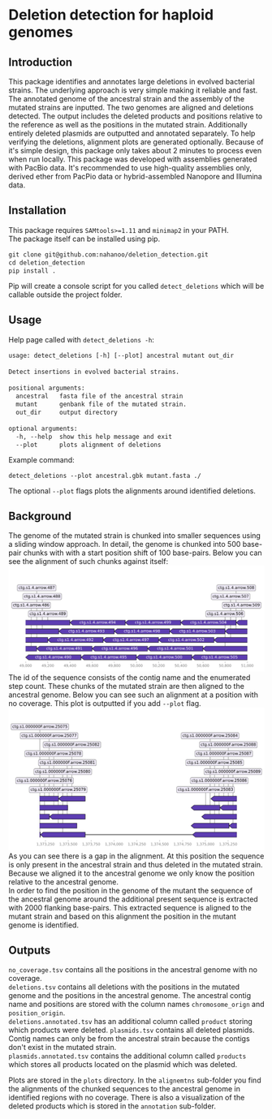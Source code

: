 # Deletion detection for haploid genomes

## Introduction

This package identifies and annotates large deletions in evolved bacterial strains. The underlying approach is very simple making it reliable and fast. The annotated genome of the ancestral strain and the assembly of the mutated strains are inputted. The two genomes are aligned and deletions detected. The output includes the deleted products and positions relative to the reference as well as the positions in the mutated strain. Additionally entirely deleted plasmids are outputted and annotated separately. To help verifying the deletions, alignment plots are generated optionally.
Because of it's simple design, this package only takes about 2 minutes to process even when run locally.
This package was developed with assemblies generated with PacBio data. It's recommended to use high-quality assemblies only, derived ether from PacPio data or hybrid-assembled Nanopore and Illumina data.

## Installation

This package requires `SAMtools>=1.11` and `minimap2` in your PATH.  
The package itself can be installed using pip.
```
git clone git@github.com:nahanoo/deletion_detection.git
cd deletion_detection
pip install .
```
Pip will create a console script for you called `detect_deletions` which will be callable outside the project folder.

## Usage

Help page called with `detect_deletions -h`:
```
usage: detect_deletions [-h] [--plot] ancestral mutant out_dir

Detect insertions in evolved bacterial strains.

positional arguments:
  ancestral   fasta file of the ancestral strain
  mutant      genbank file of the mutated strain.
  out_dir     output directory

optional arguments:
  -h, --help  show this help message and exit
  --plot      plots alignment of deletions
```

Example command:
```
detect_deletions --plot ancestral.gbk mutant.fasta ./
```
The optional `--plot` flags plots the alignments around identified deletions.

## Background

The genome of the mutated strain is chunked into smaller sequences using a sliding window approach. In detail, the genome is chunked into 500 base-pair chunks with with a start position shift of 100 base-pairs.
Below you can see the alignment of such chunks against itself:
![](pngs/chunks.png)
The id of the sequence consists of the contig name and the enumerated step count.
These chunks of the mutated strain are then aligned to the ancestral genome. Below you can see such an alignment at a position with no coverage. This plot is outputted if you add `--plot` flag.
![](pngs/example.png)
As you can see there is a gap in the alignment. At this position the sequence is only present in the ancestral strain and thus deleted in the mutated strain. Because we aligned it to the ancestral genome we only know the position relative to the ancestral genome.  
In order to find the position in the genome of the mutant the sequence of the ancestral genome around the additional present sequence is extracted with 2000 flanking base-pairs. This extracted sequence is aligned to the mutant strain and based on this alignment the position in the mutant genome is identified.

## Outputs

`no_coverage.tsv` contains all the positions in the ancestral genome with no coverage.  
`deletions.tsv` contains all deletions with the positions in the mutated genome and the positions in the ancestral genome. The ancestral contig name and positions are stored with the column names `chromosome_orign` and `position_origin`.  
`deletions.annotated.tsv` has an additional column called `product` storing which products were deleted.
`plasmids.tsv` contains all deleted plasmids. Contig names can only be from the ancestral strain because the contigs don't exist in the mutated strain.  
`plasmids.annotated.tsv` contains the additional column called `products` which stores all products located on the plasmid which was deleted.

Plots are stored in the `plots` directory. In the `alignemtns` sub-folder you find the alignments of the chunked sequences to the ancestral genome in identified regions with no coverage. There is also a visualization of the deleted products which is stored in the `annotation` sub-folder.